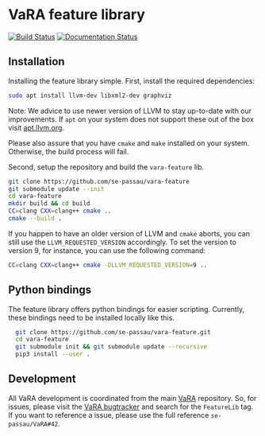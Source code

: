 # VaRA feature library
[![Build Status](https://travis-ci.org/se-passau/vara-feature.svg?branch=vara-dev)](https://travis-ci.org/se-passau/vara-feature) [![Documentation Status](https://readthedocs.org/projects/vara/badge/?version=vara-dev)](https://vara.readthedocs.io/en/vara-dev/?badge=vara-dev)

Installation
------------
Installing the feature library simple.
First, install the required dependencies:
```bash
sudo apt install llvm-dev libxml2-dev graphviz
```
Note: We advice to use newer version of LLVM to stay up-to-date with our improvements. If `apt` on your system does not support these out of the box visit [apt.llvm.org](https://apt.llvm.org).

Please also assure that you have `cmake` and `make` installed on your system. Otherwise, the build process will fail.

Second, setup the repository and build the `vara-feature` lib.
```bash
git clone https://github.com/se-passau/vara-feature
git submodule update --init
cd vara-feature
mkdir build && cd build
CC=clang CXX=clang++ cmake ..
cmake --build .
```
If you happen to have an older version of LLVM and `cmake` aborts, you can still use the `LLVM_REQUESTED_VERSION` accordingly.
To set the version to version 9, for instance, you can use the following command:
```bash
CC=clang CXX=clang++ cmake -DLLVM_REQUESTED_VERSION=9 ..
```

Python bindings
---------------
The feature library offers python bindings for easier scripting.
Currently, these bindings need to be installed locally like this.

```bash
  git clone https://github.com/se-passau/vara-feature.git
  cd vara-feature
  git submodule init && git submodule update --recursive
  pip3 install --user .
```


Development
-----------
All VaRA development is coordinated from the main [VaRA]() repository.
So, for issues, please visit the [VaRA bugtracker](https://github.com/se-passau/VaRA/labels/FeatureLibrary) and search for the `FeatureLib` tag.
If you want to reference a issue, please use the full reference `se-passau/VaRA#42`.
